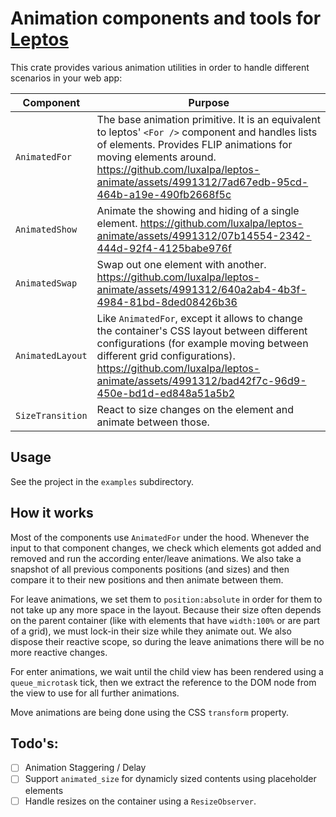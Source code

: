 # Animation components and tools for [Leptos](https://leptos.dev/)

This crate provides various animation utilities in order to handle different scenarios in your web app:

| Component        | Purpose                                                                                                                                                                                                                                                              |
| ---------------- | -------------------------------------------------------------------------------------------------------------------------------------------------------------------------------------------------------------------------------------------------------------------- |
| `AnimatedFor`    | The base animation primitive. It is an equivalent to leptos' `<For />` component and handles lists of elements. Provides FLIP animations for moving elements around. https://github.com/luxalpa/leptos-animate/assets/4991312/7ad67edb-95cd-464b-a19e-490fb2668f5c   |
| `AnimatedShow`   | Animate the showing and hiding of a single element. https://github.com/luxalpa/leptos-animate/assets/4991312/07b14554-2342-444d-92f4-4125babe976f                                                                                                                    |
| `AnimatedSwap`   | Swap out one element with another. https://github.com/luxalpa/leptos-animate/assets/4991312/640a2ab4-4b3f-4984-81bd-8ded08426b36                                                                                                                                     |
| `AnimatedLayout` | Like `AnimatedFor`, except it allows to change the container's CSS layout between different configurations (for example moving between different grid configurations). https://github.com/luxalpa/leptos-animate/assets/4991312/bad42f7c-96d9-450e-bd1d-ed848a51a5b2 |
| `SizeTransition` | React to size changes on the element and animate between those.                                                                                                                                                                                                      |

## Usage

See the project in the `examples` subdirectory.

## How it works

Most of the components use `AnimatedFor` under the hood. Whenever the input to that component
changes, we check which elements got added and removed and run the according enter/leave animations.
We also take a snapshot of all previous components positions (and sizes) and then compare it to
their new positions and then animate between them.

For leave animations, we set them to `position:absolute` in order for them to not take up any more
space in the layout. Because their size often depends on the parent container (like with elements
that have `width:100%` or are part of a grid), we must lock-in their size while they animate out.
We also dispose their reactive scope, so during the leave animations there will be no more reactive
changes.

For enter animations, we wait until the child view has been rendered using a `queue_microtask` tick,
then we extract the reference to the DOM node from the view to use for all further animations.

Move animations are being done using the CSS `transform` property.

## Todo's:

- [ ] Animation Staggering / Delay
- [ ] Support `animated_size` for dynamicly sized contents using placeholder elements
- [ ] Handle resizes on the container using a `ResizeObserver`.
